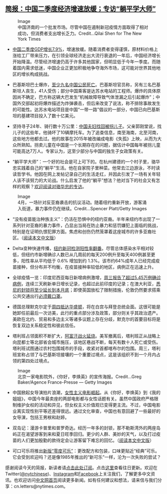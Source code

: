 <!--1626318421000-->
[简报：中国二季度经济增速放缓；专访“躺平学大师”](https://www.nytimes.com/zh-hans/2021/07/14/world/asia/china-gdp-economy.html)
------

<section name="articleBody" class="meteredContent css-1r7ky0e"><figure class="css-jcw7oy e1g7ppur0" aria-label="media" role="group">Image<picture><source media="(max-width: 599px) and (min-device-pixel-ratio: 3),(max-width: 599px) and (-webkit-min-device-pixel-ratio: 3),(max-width: 599px) and (min-resolution: 3dppx),(max-width: 599px) and (min-resolution: 288dpi)" srcSet="https://images.weserv.nl/?url=static01.nyt.com/images/2021/07/15/business/cn-15china-econ-1-copy/merlin_190780014_8ec9745c-b165-41ad-9797-59d03d5e0b33-mobileMasterAt3x.jpg?quality=75&amp;auto=webp&amp;disable=upscale&amp;width=600"/><source media="(max-width: 599px) and (min-device-pixel-ratio: 2),(max-width: 599px) and (-webkit-min-device-pixel-ratio: 2),(max-width: 599px) and (min-resolution: 2dppx),(max-width: 599px) and (min-resolution: 192dpi)" srcSet="https://images.weserv.nl/?url=static01.nyt.com/images/2021/07/15/business/cn-15china-econ-1-copy/merlin_190780014_8ec9745c-b165-41ad-9797-59d03d5e0b33-mobileMasterAt3x.jpg?quality=75&amp;auto=webp&amp;disable=upscale&amp;width=1200"/><source media="(max-width: 599px) and (min-device-pixel-ratio: 1),(max-width: 599px) and (-webkit-min-device-pixel-ratio: 1),(max-width: 599px) and (min-resolution: 1dppx),(max-width: 599px) and (min-resolution: 96dpi)" srcSet="https://images.weserv.nl/?url=static01.nyt.com/images/2021/07/15/business/cn-15china-econ-1-copy/merlin_190780014_8ec9745c-b165-41ad-9797-59d03d5e0b33-mobileMasterAt3x.jpg?quality=75&amp;auto=webp&amp;disable=upscale&amp;width=1800"/><img></picture><figcaption class="css-1l44abu ewdxa0s0">中国济南的一个批发市场。尽管中国在遏制新冠疫情方面取得了相对成功，但消费者支出增长乏力。Credit...Qilai Shen for The New York Times</figcaption></figure><ul class="css-1le37cb ez3869y0"><li class="css-o74qhc eoqvrfo0"><p class="css-1qtdsio evys1bk0"><a class="css-1g7m0tk" href="https://www.nytimes.com/2021/07/14/business/chinas-economy-cooling.html" title="">中国二季度GDP增长7.9%</a>，增速放缓。随着消费者变得谨慎，原材料价格上涨给工厂带来压力，在引领全球经济走出大流行衰退的一年后，中国经济增长开始降温。尽管经济增速仍高于许多其他国家，但明显低于今年一季度。而随着国内需求低迷，中国企业正更加积极地争夺海外市场，这可能对世界其他地区的增长构成挑战。</p></li><li class="css-o74qhc eoqvrfo0"><p class="css-1qtdsio evys1bk0">巴基斯坦巴士爆炸，<a class="css-1g7m0tk" href="https://www.nytimes.com/2021/07/14/world/asia/pakistan-bus-explosion-blast.html" title="">至少九名中国公民死亡</a>。巴基斯坦官员称，另有三名巴基斯坦人丧生，41人受伤；部分中国乘客是达苏水电站的工程师。爆炸的具体原因尚不确定，巴方称这辆大巴发生“机械故障导致气体泄漏之后引起爆炸”；中国外交部起初将爆炸描述为炸弹袭击，但后来改变了说法，称不排除事故发生的可能性。达苏水电站项目是中国“一带一路”倡议的一部分，中国已向巴基斯坦的基建项目投入了数十亿美元。</p></li><li class="css-o74qhc eoqvrfo0"><p class="css-1qtdsio evys1bk0">坚持寻子24年、骑行数十万公里：<a class="css-1g7m0tk" href="https://www.nytimes.com/2021/07/14/world/asia/guo-gangtang-china.html" title="">中国夫妇找回被拐儿子</a>。父亲郭刚堂说，找儿子的这些年，他骑坏了10辆摩托车。为了追查信息，南至海南，北至河南，这些地方他都去过。他的故事在2015年被改编成电影《失孤》上映，从而为大众所熟知。拐卖儿童在中国是一个长期存在的问题，据估计中国每年被拐儿童可能高达7万人。专家认为，这至少部分与中国的独生子女政策有关。</p></li><li class="css-o74qhc eoqvrfo0"><p class="css-1qtdsio evys1bk0">“躺平学大师”：一个好的社会是可上可下的。在杭州建德的一个村子里，骆华忠实践着自己的“躺平”生活。他在自家院子里种菜。他常去江边游泳，不时读读哲学书。他因在网上发帖记录自己的生活走红，并因此引发了一场有关年轻人该不该努力的大论战。什么启发了他的“躺平”想法？他对当下的社会又有怎样的观察？<a class="css-1g7m0tk" href="https://cn.nytimes.com/china/20210714/lying-flat-in-china/" title="">欢迎阅读对骆华忠的专访</a>。</p></li></ul><aside class="css-ew4tgv" aria-label="companion column"></aside><figure class="css-jcw7oy e1g7ppur0" aria-label="media" role="group">Image<figcaption class="css-1l44abu ewdxa0s0">4月，一场针对反亚裔袭击的抗议活动。随着纽约重新开放，游客涌入街道，暴力事件仍在继续。Credit...Spencer Platt/Getty Images</figcaption></figure><ul class="css-1le37cb ez3869y0"><li class="css-o74qhc eoqvrfo0"><p class="css-1qtdsio evys1bk0">“没有疫苗能治种族主义”：仍活在恐惧中的纽约亚裔。半年来纽约市出现了一系列针对亚裔的暴力事件，凸显出当局在防止暴力和惩罚嫌犯上面临的挑战，特别是在证明仇恨犯罪方面。焦虑和创伤仍然笼罩着这座城市的许多亚裔社区。（<a class="css-1g7m0tk" href="https://cn.nytimes.com/usa/20210714/asian-hate-attacks-police/" title="">阅读本文中文版</a>）</p></li><li class="css-o74qhc eoqvrfo0"><p class="css-1qtdsio evys1bk0">Delta变种快速传播，<a class="css-1g7m0tk" href="https://www.nytimes.com/2021/07/14/nyregion/delta-variant-coronavirus.html" title="">纽约新冠检测阳性率翻番</a>。尽管总体感染水平相对较低，但纽约市新增确诊人数已从几周前的每天200例升至每天400例甚至更多，阳性率从平均低于 0.6% 增加到约 1.3%。该市约64%成年人已经完成疫苗接种，但分布并不均衡，在疫苗接种率较低的地区，病例正在迅速上升。</p></li><li class="css-o74qhc eoqvrfo0"><p class="css-1qtdsio evys1bk0">全球疫情一览：印度尼西亚每日新增病例激增，<a class="css-1g7m0tk" href="https://www.nytimes.com/2021/07/14/world/indonesia-caseload-skyrocket-hospitals-oxygen.html" title="">周三报告了超过5.45万例确诊病例</a>，连续三天刷新单日增长记录，也超过此前印度的记录；在澳大利亚，<a class="css-1g7m0tk" href="https://www.nytimes.com/live/2021/07/14/world/covid-variant-vaccine-updates#cases-surge-in-the-netherlands-weeks-after-bars-and-restaurants-reopened" title="">悉尼的封锁将至少延长到本月底</a>；即使英国放松了限制措施，伦敦仍然要求搭乘公共交通出行<a class="css-1g7m0tk" href="https://www.nytimes.com/2021/07/14/world/europe/london-mask-mandate-public-transport.html" title="">必须戴口罩</a>。</p></li><li class="css-o74qhc eoqvrfo0"><p class="css-1qtdsio evys1bk0">德国总理默克尔定于<a class="css-1g7m0tk" href="https://www.nytimes.com/2021/07/14/world/europe/merkel-biden-germany-white-house-washington-visit.html" title="">周四抵达华盛顿</a>，将在白宫与拜登总统会面。这很可能是她卸任前最后一次访美，此行的重点部分涉及政策，部分则关乎其政治遗产。美欧在北约、贸易和多边主义等诸多议题上存在分歧，默克尔的首要目标将是恢复双边关系稳定性和彼此信任。</p></li><li class="css-o74qhc eoqvrfo0"><p class="css-1qtdsio evys1bk0">塔利班占领面积不断扩大，<a class="css-1g7m0tk" href="https://www.nytimes.com/2021/07/14/world/asia/afghanistan-kunduz-taliban.html" title="">阿富汗战火延烧</a>。美军撤离后，塔利班正从战略上向昆都士等北部省会城市施压，该地区巷战不断，每天有数十人死亡或受伤。塔利班试图通过农村包围城市的手段，收紧对首都喀布尔的包围。周三，塔利班宣称占领了与巴基斯坦接壤的一个重要过境点，这是该组织不到一个月内占领的第四处过境点。</p></li></ul><aside class="css-ew4tgv" aria-label="companion column"></aside><figure class="css-jcw7oy e1g7ppur0" aria-label="media" role="group">Image<figcaption class="css-1l44abu ewdxa0s0">北京一家电影院外，《你好，李焕英》的宣传海报。Credit...Greg Baker/Agence France-Presse — Getty Images</figcaption></figure><ul class="css-1le37cb ez3869y0"><li class="css-o74qhc eoqvrfo0"><p class="css-1qtdsio evys1bk0">中国掀起女导演拍片浪潮，<a class="css-1g7m0tk" href="https://www.nytimes.com/2021/07/14/world/asia/china-women-movie-directors.html" title="">女性主义电影崛起</a>。从《你好，李焕英》到《我的姐姐》，中国今年最卖座的两部电影都与女性话题有关。虽然中国政府严格限制维护女权的活动和异见，但女权主义价值观已变得更主流。不过，中国电影业离实现性别平等还差得很远。通过文化审查，中国也有意回避了一些最好的女导演，包括王男栿和赵婷。</p></li><li class="css-o74qhc eoqvrfo0"><p class="css-1qtdsio evys1bk0">双岛记：漫游卡普里和普罗奇达。经历一年多的封锁，那不勒斯湾外的两座岛屿正在渴望游客到来和夏日旺季回归。更少的人群、美妙的天气，以及打过疫苗的人们更加殷勤的款待定会让游客留下难忘的回忆。（<a class="css-1g7m0tk" href="https://cn.nytimes.com/travel/20210714/italy-capri-procida/" title="">阅读本文中文版</a>）</p></li><li class="css-o74qhc eoqvrfo0"><p class="css-1qtdsio evys1bk0">可口可乐将推出<a class="css-1g7m0tk" href="https://www.nytimes.com/2021/07/14/business/coke-zero-change.html?action=click&amp;algo=bandit-all-surfaces&amp;block=trending_recirc&amp;fellback=false&amp;imp_id=497324627&amp;impression_id=f5a28fb8-e509-11eb-8762-fdb2c66da20c&amp;index=2&amp;pgtype=Article&amp;pool=pool%2F91fcf81c-4fb0-49ff-bd57-a24647c85ea1&amp;region=footer&amp;req_id=244621548&amp;surface=eos-most-popular-story&amp;variant=0_bandit-all-surfaces" title="">新版“零度可乐”</a>：更改配方和包装，口味更贴近“经典”可乐。它会受到欢迎吗？还是像1985年推出的“新可乐”一样，沦为一次失败的尝试？</p></li></ul><p class="css-pncxxs etfikam0">感谢阅读今天的简报，新读者请<a class="css-1g7m0tk" href="https://www.nytimes.com/newsletters/chinese-briefing" title="">点击此处订阅</a>。点击<a class="css-1g7m0tk" href="https://www.nytimes.com/zh-hans/series/daily-briefing-chinese" title="">这里</a>查看往日更新。欢迎在Twitter(<a class="css-1g7m0tk" href="https://twitter.com/nytchinese" title="" rel="noopener noreferrer" target="_blank">@nytchinese</a>)、<a class="css-1g7m0tk" href="https://www.instagram.com/cn.nytimes/?hl=zh-tw" title="" rel="noopener noreferrer" target="_blank">Instagram</a>和<a class="css-1g7m0tk" href="https://www.facebook.com/nytimeschinese.t/" title="" rel="noopener noreferrer" target="_blank">Facebook</a>上关注我们，了解更多中文资讯。也欢迎访问<a class="css-1g7m0tk" href="https://cn.nytimes.com/" title="">中文网首页</a>阅读更多新闻。如有任何建议和想法，请来信与我们分享：cn.letters@nytimes.com。</p><aside class="css-ew4tgv" aria-label="companion column"></aside></section>
